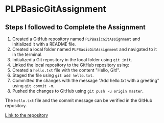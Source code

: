 # PLPBasicGitAssignment

## Steps  I followed to Complete the Assignment

1. Created a GitHub repository named `PLPBasicGitAssignment` and initialized it with a README file.
2. Created a local folder named `PLPBasicGitAssignment` and navigated to it in the terminal.
3. Initialized a Git repository in the local folder using `git init`.
4. Linked the local repository to the GitHub repository using:
5. Created a `hello.txt` file with the content "Hello, Git!".
6. Staged the file using `git add hello.txt`.
7. Committed the changes with the message "Add hello.txt with a greeting" using `git commit -m`.
8. Pushed the changes to GitHub using `git push -u origin master`.

The `hello.txt` file and the commit message can be verified in the GitHub repository.

[Link to the repository](https://github.com/Eric-Gitau01/PLPBasicGitAssignment/tree/master)
